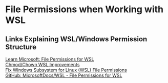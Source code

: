 # File Permissions when Working with WSL

## Links Explaining WSL/Windows Permission Structure
[Learn Microsoft: File Permissions for WSL](https://learn.microsoft.com/en-us/windows/wsl/file-permissions)  
[Chmod/Chown WSL Improvements](https://devblogs.microsoft.com/commandline/chmod-chown-wsl-improvements/)  
[Fix Windows Subsystem for Linux (WSL) File Permissions](https://www.turek.dev/posts/fix-wsl-file-permissions/)  
[GitHub: MicrosoftDocs/WSL - File Permissions for WSL](https://github.com/MicrosoftDocs/WSL/blob/main/WSL/file-permissions.md)


